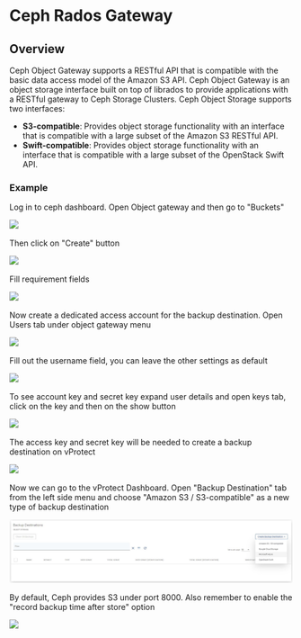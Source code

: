 # Ceph Rados Gateway

## Overview

Ceph Object Gateway supports a RESTful API that is compatible with the basic data access model of the Amazon S3 API. Ceph Object Gateway is an object storage interface built on top of librados to provide applications with a RESTful gateway to Ceph Storage Clusters. Ceph Object Storage supports two interfaces:

* **S3-compatible**: Provides object storage functionality with an interface that is compatible with a large subset of the Amazon S3 RESTful API.
* **Swift-compatible**: Provides object storage functionality with an interface that is compatible with a large subset of the OpenStack Swift API.

### Example

Log in to ceph dashboard. Open Object gateway and then go to "Buckets"

![](../../../.gitbook/assets/object-storage-ceph-s3-bucket.jpg)

Then click on "Create" button

![](../../../.gitbook/assets/object-storage-ceph-s3-bucket2.jpg)

Fill requirement fields

![](../../../.gitbook/assets/object-storage-ceph-s3-bucket3.jpg)

Now create a dedicated access account for the backup destination. Open Users tab under object gateway menu

![](../../../.gitbook/assets/object-storage-ceph-s3-user.jpg)

Fill out the username field, you can leave the other settings as default

![](../../../.gitbook/assets/object-storage-ceph-s3-user4.jpg)

To see account key and secret key expand user details and open keys tab, click on the key and then on the show button

![](../../../.gitbook/assets/object-storage-ceph-s3-user2.jpg)

The access key and secret key will be needed to create a backup destination on vProtect

![](../../../.gitbook/assets/object-storage-ceph-s3-user3.jpg)

Now we can go to the vProtect Dashboard. Open "Backup Destination" tab from the left side menu and choose "Amazon S3 / S3-compatible" as a new type of backup destination

![](../../../.gitbook/assets/backup-destinations-object-storage%20%284%29%20%284%29%20%282%29%20%281%29%20%282%29.jpg)

By default, Ceph provides S3 under port 8000. Also remember to enable the "record backup time after store" option

![](../../../.gitbook/assets/backup-destinations-object-storage-ceph.jpg)

